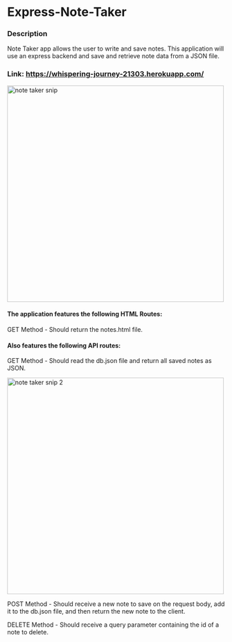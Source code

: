 # Express-Note-Taker
### Description
Note Taker app allows the user to write and save notes. This application will use an express backend and save and retrieve note data from a JSON file.

### Link: https://whispering-journey-21303.herokuapp.com/

<img width="500" alt="note taker snip" src="https://user-images.githubusercontent.com/70172286/108811361-fd7c6e80-7561-11eb-9f4c-1a26a475ef37.PNG">


#### The application features the following HTML Routes:

GET Method - Should return the notes.html file.


#### Also features the following API routes:


GET Method - Should read the db.json file and return all saved notes as JSON.

<img width="500" alt="note taker snip 2" src="https://user-images.githubusercontent.com/70172286/108811417-1be26a00-7562-11eb-8ad6-9317d43f44c7.PNG">


POST Method - Should receive a new note to save on the request body, add it to the db.json file, and then return the new note to the client.


DELETE Method - Should receive a query parameter containing the id of a note to delete. 
